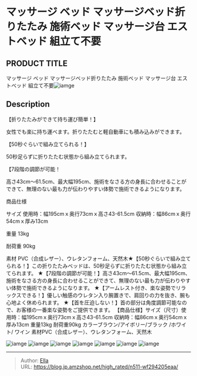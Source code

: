 # マッサージ ベッド マッサージベッド折りたたみ 施術ベッド マッサージ台 エストベッド 組立て不要


## PRODUCT TITLE 

マッサージ ベッド マッサージベッド折りたたみ 施術ベッド マッサージ台 エストベッド 組立て不要![iamge](https://b2bfiles1.gigab2b.cn/image/wkseller/303/20220517_170d959e898f5e4dbc0c6c6597c64064.jpg)

## Description

【折りたたみができて持ち運び簡単！】

女性でも楽に持ち運べます。折りたたむと軽自動車にも積み込みができます。















【50秒ぐらいで組み立てられる！】

50秒足らずに折りたたむ状態から組み立てられます。















【7段階の調節が可能！

高さ43cm～61.5cm、最大幅195cm、施術をなさる方の身長に合わせることができて、無理のない最も力が伝わりやすい体勢で施術できるようになります。







商品仕様




サイズ
使用時：幅195cmｘ奥行73cmｘ高さ43-61.5cm
収納時：幅86cmｘ奥行54cmｘ厚み13cm


重量
13kg


耐荷重
90kg


素材
PVC（合成レザー）、ウレタンフォーム、天然木★【50秒ぐらいで組み立てられる！】この折りたたみベッドは、50秒足らずに折りたたむ状態から組み立てられます。
★【7段階の調節が可能！】高さ43cm～61.5cm、最大幅195cm、施術をなさる方の身長に合わせることができて、無理のない最も力が伝わりやすい体勢で施術できるようになります。
★【アームレスト付き、楽な姿勢でリラックスできる！】優しい触感のウレタン入り腕置きで、肩回りの力を抜き、腕も心地よく休められます。
★【首を圧迫しない！】首の部分は角度調節可能なので、お客様の一番楽な姿勢をご提供できます。
【商品仕様】サイズ（尺寸）使用時：幅195cmｘ奥行73cmｘ高さ43-61.5cm 収納時：幅86cmｘ奥行54cmｘ厚み13cm 重量13kg 耐荷重90kg  カラーブラウン/アイボリー/ブラック /ホワイト/ ワイン 素材PVC（合成レザー）、ウレタンフォーム、天然木





![iamge](https://b2bfiles1.gigab2b.cn/image/wkseller/303/20220711_38b52b0a2ef9a64724df21816578c026.jpg)
![iamge](https://b2bfiles1.gigab2b.cn/image/wkseller/303/20220711_ed159ca4a9d7b74f17049e91dd7e3f00.jpg)
![iamge](https://b2bfiles1.gigab2b.cn/image/wkseller/303/20220517_ae7a0b238764d8979710e19ea91dbde3.jpg)
![iamge](https://b2bfiles1.gigab2b.cn/image/wkseller/303/20220517_0500f1745e0fbd86b593c50305153495.jpg)
![iamge](https://b2bfiles1.gigab2b.cn/image/wkseller/303/20220517_1a346a4480c33d60923752111c852cf6.jpg)
![iamge](https://b2bfiles1.gigab2b.cn/image/wkseller/303/20220517_673b8ffd8921aaa5e9938389a0ba0fbd.jpg)
![iamge](nan)


---

> Author: [Ella](https://blog.jp.amzshop.net/)  
> URL: https://blog.jp.amzshop.net/high_rated/n511-wf294205eaa/  

